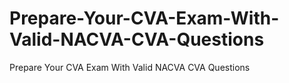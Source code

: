 # Prepare-Your-CVA-Exam-With-Valid-NACVA-CVA-Questions
Prepare Your CVA Exam With Valid NACVA CVA Questions
